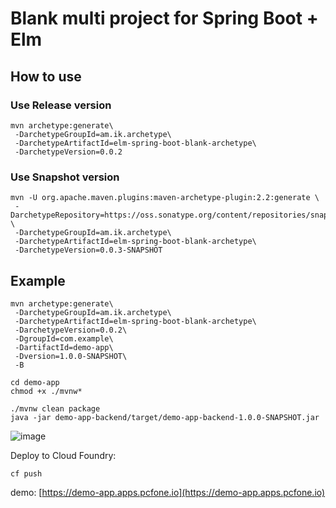 # Blank multi project for Spring Boot + Elm

## How to use

### Use Release version

```
mvn archetype:generate\
 -DarchetypeGroupId=am.ik.archetype\
 -DarchetypeArtifactId=elm-spring-boot-blank-archetype\
 -DarchetypeVersion=0.0.2
```

### Use Snapshot version

```
mvn -U org.apache.maven.plugins:maven-archetype-plugin:2.2:generate \
 -DarchetypeRepository=https://oss.sonatype.org/content/repositories/snapshots \
 -DarchetypeGroupId=am.ik.archetype\
 -DarchetypeArtifactId=elm-spring-boot-blank-archetype\
 -DarchetypeVersion=0.0.3-SNAPSHOT
```

## Example

```
mvn archetype:generate\
 -DarchetypeGroupId=am.ik.archetype\
 -DarchetypeArtifactId=elm-spring-boot-blank-archetype\
 -DarchetypeVersion=0.0.2\
 -DgroupId=com.example\
 -DartifactId=demo-app\
 -Dversion=1.0.0-SNAPSHOT\
 -B

cd demo-app
chmod +x ./mvnw*

./mvnw clean package
java -jar demo-app-backend/target/demo-app-backend-1.0.0-SNAPSHOT.jar
```

![image](https://user-images.githubusercontent.com/106908/60767606-30f05800-a0f5-11e9-846c-c7ac0083d15f.png)


Deploy to Cloud Foundry:

```
cf push
```

demo: [https://demo-app.apps.pcfone.io](https://demo-app.apps.pcfone.io)
